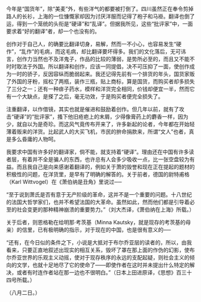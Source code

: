 今年是“国货年”，除“美麦”外，有些洋气的都要被打倒了。四川虽然正在奉令剪掉路人的长衫，上海的一位慷慨家却因为讨厌洋服而记得了袍子和马褂。翻译也倒了运，得到一个笼统的头衔是“硬译”和“乱译”。但据我所见，这些“批评家”中，一面要求着“好的翻译”者，却一个也没有的。

创作对于自己人，的确要比翻译切身，易解，然而一不小心，也容易发生“硬作”，“乱作”的毛病，而这毛病，却比翻译要坏得多。我们的文化落后，无可讳言，创作力当然也不及洋鬼子，作品的比较的薄弱，是势所必至的，而且又不能不时时取法于外国。所以翻译和创作，应该一同提倡，决不可压抑了一面，使创作成为一时的骄子，反因容纵而脆弱起来。我还记得先前有一个排货的年头，国货家贩了外国的牙粉，摇松了两瓶，装作三瓶，贴上商标，算是国货，而购买者却多损失了三分之一；还有一种痱子药水，模样和洋货完全相同，价钱却便宜一半，然而它有一个大缺点，是搽了之后，毫无功效，于是购买者便完全损失了。

注重翻译，以作借镜，其实也就是催进和鼓励着创作。但几年以前，就有了攻击“硬译”的“批评家”，搔下他旧疮疤上的末屑，少得像膏药上的麝香一样，因为少，就自以为是奇珍。而这风气竟传布开来了，许多新起的论者，今年都在开始轻薄着贩来的洋货。比起武人的大买飞机，市民的拚命捐款来，所谓“文人”也者，真是多么昏庸的人物呵。

我要求中国有许多好的翻译家，倘不能，就支持着“硬译”。理由还在中国有许多读者层，有着并不全是骗人的东西，也许总有人会多少吸收一点，比一张空盘较为有益。而且我自己是向来感谢着翻译的，例如关于萧的毁誉和现在正在提起的题材的积极性的问题，在洋货里，是早有了明确的解答的。关于前者，德国的尉特甫格（Karl Wittvogel）在《萧伯纳是丑角》里说过──

  

“至于说到萧氏是否有意于无产阶级的革命，这并不是一个重要的问题。十八世纪的法国大哲学家们，也并不希望法国的大革命。虽然如此，然而他们都是引导着必至的社会变更的那种精神崩溃的重要势力。”（刘大杰译，《萧伯纳在上海》所载。）

  

关于后者，则恩格勒在给明那·考茨基（Minna Kautsky，就是现存的考茨基的母亲）的信里，已有极明确的指示，对于现在的中国，也是很有意义的──

  

“还有，在今日似的条件之下，小说是大抵对于布尔乔亚层的读者的，所以，由我看来，只要正直地叙述出现实的相互关系，毁坏了罩在那上面的作伪的幻影，使布尔乔亚世界的乐观主义动摇，使对于现存秩序的永远的支配起疑，则社会主义的倾向的文学，也就十足地尽了它的使命了——即使作者在这时并未提出什么特定的解决，或者有时连作者站在那一边也不很明白。”（日本上田进原译，《思想》百三十四号所载。）

  

（八月二日。）